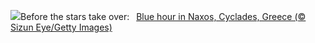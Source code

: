 ![](https://www.bing.com/th?id=OHR.BlueNaxos_EN-US0374867860_UHD.jpg&w=1000)Before the stars take over:&nbsp;&ensp;[Blue hour in Naxos, Cyclades, Greece (© Sizun Eye/Getty Images)](https://www.bing.com/th?id=OHR.BlueNaxos_EN-US0374867860_UHD.jpg)
<br><br/>
